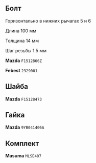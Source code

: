 ## Болт

Горизонтально в нижних рычагах 5 и 6

Длина 100 мм

Толщина 14 мм

Шаг резьбы 1.5 мм

__Mazda__ `F1512866Z`

__Febest__ `2329001`

## Шайба

__Mazda__ `F15128473`

## Гайка

__Mazda__ `9YB041406A`

## Комплект

__Masuma__ `MLSE407`